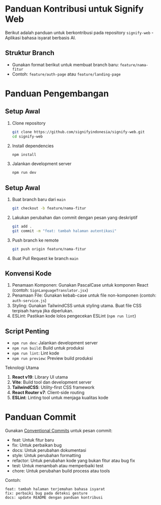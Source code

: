 # Panduan Kontribusi untuk Signify Web

Berikut adalah panduan untuk berkontribusi pada repository `signify-web` - Aplikasi bahasa isyarat berbasis AI.

## Struktur Branch

- Gunakan format berikut untuk membuat branch baru: `feature/nama-fitur`
- Contoh: `feature/auth-page` atau `feature/landing-page`

# Panduan Pengembangan
## Setup Awal
1. Clone repository
   ```bash
   git clone https://github.com/signifyindonesia/signify-web.git
   cd signify-web
   ```
2. Install dependencies
   ```bash
   npm install
   ```
3. Jalankan development server
   ```bash
   npm run dev
   ```

## Setup Awal
1. Buat branch baru dari `main`
   ```bash
   git checkout -b feature/nama-fitur
   ```
2. Lakukan perubahan dan commit dengan pesan yang deskriptif
   ```bash
   git add .
   git commit -m "feat: tambah halaman autentikasi"
   ```
3. Push branch ke remote
   ```bash
   git push origin feature/nama-fitur
   ```
4. Buat Pull Request ke branch `main`

## Konvensi Kode
1. Penamaan Komponen: Gunakan PascalCase untuk komponen React (contoh: `SignLanguageTranslator.jsx`)
2. Penamaan File: Gunakan kebab-case untuk file non-komponen (contoh: `auth-service.js`)
3. Styling: Gunakan TailwindCSS untuk styling utama. Buat file CSS terpisah hanya jika diperlukan.
4. ESLint: Pastikan kode lolos pengecekan ESLint (`npm run lint`)

## Script Penting
- `npm run dev`: Jalankan development server
- `npm run build`: Build untuk produksi
- `npm run lint`: Lint kode
- `npm run preview`: Preview build produksi

Teknologi Utama
1. **React v19**: Library UI utama
2. **Vite**: Build tool dan development server
3. **TailwindCSS**: Utility-first CSS framework
4. **React Router v7**: Client-side routing
5. **ESLint**: Linting tool untuk menjaga kualitas kode

# Panduan Commit
Gunakan <a href="https://www.conventionalcommits.org/" target=_blank>Conventional Commits</a> untuk pesan commit:
- feat: Untuk fitur baru
- fix: Untuk perbaikan bug
- docs: Untuk perubahan dokumentasi
- style: Untuk perubahan formatting
- refactor: Untuk perubahan kode yang bukan fitur atau bug fix
- test: Untuk menambah atau memperbaiki test
- chore: Untuk perubahan build process atau tools

Contoh:
```
feat: tambah halaman terjemahan bahasa isyarat
fix: perbaiki bug pada deteksi gesture
docs: update README dengan panduan kontribusi
```
